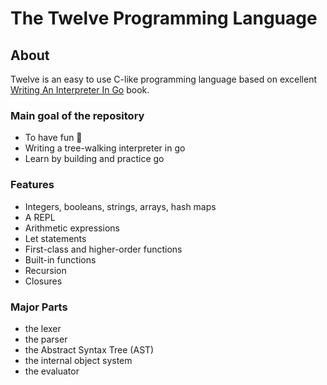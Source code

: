 # The Twelve Programming Language

## About

Twelve is an easy to use C-like programming language based on excellent [Writing An Interpreter In Go](https://interpreterbook.com) book.

### Main goal of the repository
- To have fun 🐒
- Writing a tree-walking interpreter in go
- Learn by building and practice go

### Features
- Integers, booleans, strings, arrays, hash maps
- A REPL
- Arithmetic expressions
- Let statements
- First-class and higher-order functions
- Built-in functions
- Recursion
- Closures

### Major Parts
- the lexer
- the parser
- the Abstract Syntax Tree (AST)
- the internal object system
- the evaluator
